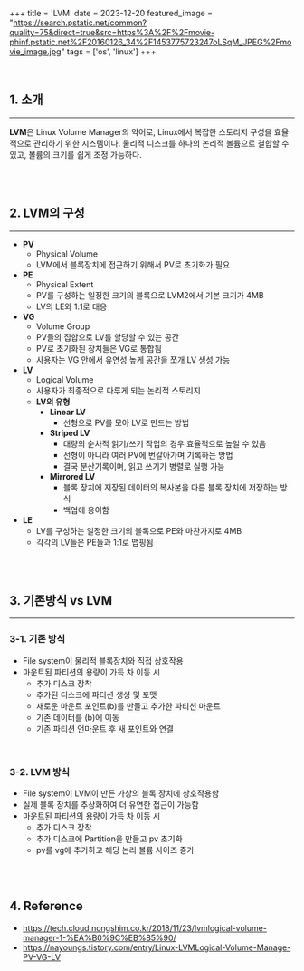 +++
title = 'LVM'
date = 2023-12-20
featured_image = "https://search.pstatic.net/common?quality=75&direct=true&src=https%3A%2F%2Fmovie-phinf.pstatic.net%2F20160126_34%2F1453775723247oLSqM_JPEG%2Fmovie_image.jpg"
tags = ['os', 'linux']
+++

<br>

## 1. 소개
____

**LVM**은 Linux Volume Manager의 약어로, Linux에서 복잡한 스토리지 구성을 효율적으로 관리하기 위한 시스템이다. 물리적 디스크를 하나의 논리적 볼륨으로 결합할 수 있고, 볼륨의 크기를 쉽게 조정 가능하다.

<br>
<br>

## 2. LVM의 구성
____

- **PV**
	- Physical Volume
	- LVM에서 블록장치에 접근하기 위해서 PV로 초기화가 필요
- **PE**
	- Physical Extent
	- PV를 구성하는 일정한 크기의 블록으로 LVM2에서 기본 크기가 4MB
	- LV의 LE와 1:1로 대응
- **VG**
	- Volume Group
	- PV들의 집합으로 LV를 할당할 수 있는 공간
	- PV로 초기화된 장치들은 VG로 통합됨
	- 사용자는 VG 안에서 유연성 높게 공간을 쪼개 LV 생성 가능
- **LV**
	- Logical Volume
	- 사용자가 최종적으로 다루게 되는 논리적 스토리지
	- **LV의 유형**
		- **Linear LV**
			- 선형으로 PV를 모아 LV로 만드는 방법
		- **Striped LV**
			- 대량의 순차적 읽기/쓰기 작업의 경우 효율적으로 높일 수 있음
			- 선형이 아니라 여러 PV에 번갈아가며 기록하는 방법
			- 결국 분산기록이며, 읽고 쓰기가 병렬로 실행 가능
		- **Mirrored LV**
			- 블록 장치에 저장된 데이터의 복사본을 다른 블록 장치에 저장하는 방식
			- 백업에 용이함
- **LE**
	- LV를 구성하는 일정한 크기의 블록으로 PE와 마찬가지로 4MB
	- 각각의 LV들은 PE들과 1:1로 맵핑됨

<br>
<br>

## 3. 기존방식 vs LVM
___

### 3-1. 기존 방식
- File system이 물리적 블록장치와 직접 상호작용
- 마운트된 파티션의 용량이 가득 차 이동 시
	- 추가 디스크 장착
	- 추가된 디스크에 파티션 생성 및 포맷
	- 새로운 마운트 포인트(b)를 만들고 추가한 파티션 마운트
	- 기존 데이터를 (b)에 이동
	- 기존 파티션 언마운트 후 새 포인트와 연결

<br>

### 3-2. LVM 방식
- File system이 LVM이 만든 가상의 블록 장치에 상호작용함
- 실제 블록 장치를 추상화하여 더 유연한 접근이 가능함
- 마운트된 파티션의 용량이 가득 차 이동 시
	- 추가 디스크 장착
	- 추가 디스크에 Partition을 만들고 pv 초기화
	- pv를 vg에 추가하고 해당 논리 볼륨 사이즈 증가

<br>
<br>

## 4. Reference
- https://tech.cloud.nongshim.co.kr/2018/11/23/lvmlogical-volume-manager-1-%EA%B0%9C%EB%85%90/
- https://nayoungs.tistory.com/entry/Linux-LVMLogical-Volume-Manage-PV-VG-LV
